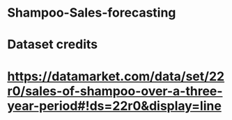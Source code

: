 # Shampoo-Sales-forecasting
# Dataset credits
# https://datamarket.com/data/set/22r0/sales-of-shampoo-over-a-three-year-period#!ds=22r0&display=line